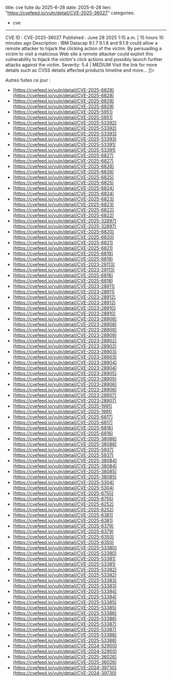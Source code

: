  
title: cve fuite du 2025-6-28
date: 2025-6-28
lien: "https://cvefeed.io/vuln/detail/CVE-2025-36027"
categories:
  - cve
---

CVE ID : CVE-2025-36027 Published : June 28
2025
1:15 a.m. | 15 hours
10 minutes ago Description : IBM Datacap 9.1.7
9.1.8
and 9.1.9 could allow a remote attacker to hijack the clicking action of the victim. By persuading a victim to visit a malicious Web site
a remote attacker could exploit this vulnerability to hijack the victim's click actions and possibly launch further attacks against the victim. Severity: 5.4 | MEDIUM Visit the link for more details
such as CVSS details
affected products
timeline
and more... ]]>


Autres fuites ce jour :
- [https://cvefeed.io/vuln/detail/CVE-2025-6828](https://cvefeed.io/vuln/detail/CVE-2025-6828)
- [https://cvefeed.io/vuln/detail/CVE-2025-6829](https://cvefeed.io/vuln/detail/CVE-2025-6829)
- [https://cvefeed.io/vuln/detail/CVE-2025-5951](https://cvefeed.io/vuln/detail/CVE-2025-5951)
- [https://cvefeed.io/vuln/detail/CVE-2025-53392](https://cvefeed.io/vuln/detail/CVE-2025-53392)
- [https://cvefeed.io/vuln/detail/CVE-2025-53393](https://cvefeed.io/vuln/detail/CVE-2025-53393)
- [https://cvefeed.io/vuln/detail/CVE-2025-53391](https://cvefeed.io/vuln/detail/CVE-2025-53391)
- [https://cvefeed.io/vuln/detail/CVE-2025-6827](https://cvefeed.io/vuln/detail/CVE-2025-6827)
- [https://cvefeed.io/vuln/detail/CVE-2025-6826](https://cvefeed.io/vuln/detail/CVE-2025-6826)
- [https://cvefeed.io/vuln/detail/CVE-2025-6825](https://cvefeed.io/vuln/detail/CVE-2025-6825)
- [https://cvefeed.io/vuln/detail/CVE-2025-6824](https://cvefeed.io/vuln/detail/CVE-2025-6824)
- [https://cvefeed.io/vuln/detail/CVE-2025-6823](https://cvefeed.io/vuln/detail/CVE-2025-6823)
- [https://cvefeed.io/vuln/detail/CVE-2025-6822](https://cvefeed.io/vuln/detail/CVE-2025-6822)
- [https://cvefeed.io/vuln/detail/CVE-2025-32897](https://cvefeed.io/vuln/detail/CVE-2025-32897)
- [https://cvefeed.io/vuln/detail/CVE-2025-6820](https://cvefeed.io/vuln/detail/CVE-2025-6820)
- [https://cvefeed.io/vuln/detail/CVE-2025-6821](https://cvefeed.io/vuln/detail/CVE-2025-6821)
- [https://cvefeed.io/vuln/detail/CVE-2025-6819](https://cvefeed.io/vuln/detail/CVE-2025-6819)
- [https://cvefeed.io/vuln/detail/CVE-2023-29113](https://cvefeed.io/vuln/detail/CVE-2023-29113)
- [https://cvefeed.io/vuln/detail/CVE-2025-6818](https://cvefeed.io/vuln/detail/CVE-2025-6818)
- [https://cvefeed.io/vuln/detail/CVE-2023-28911](https://cvefeed.io/vuln/detail/CVE-2023-28911)
- [https://cvefeed.io/vuln/detail/CVE-2023-28912](https://cvefeed.io/vuln/detail/CVE-2023-28912)
- [https://cvefeed.io/vuln/detail/CVE-2023-28910](https://cvefeed.io/vuln/detail/CVE-2023-28910)
- [https://cvefeed.io/vuln/detail/CVE-2023-28908](https://cvefeed.io/vuln/detail/CVE-2023-28908)
- [https://cvefeed.io/vuln/detail/CVE-2023-28909](https://cvefeed.io/vuln/detail/CVE-2023-28909)
- [https://cvefeed.io/vuln/detail/CVE-2023-28902](https://cvefeed.io/vuln/detail/CVE-2023-28902)
- [https://cvefeed.io/vuln/detail/CVE-2023-28903](https://cvefeed.io/vuln/detail/CVE-2023-28903)
- [https://cvefeed.io/vuln/detail/CVE-2023-28904](https://cvefeed.io/vuln/detail/CVE-2023-28904)
- [https://cvefeed.io/vuln/detail/CVE-2023-28905](https://cvefeed.io/vuln/detail/CVE-2023-28905)
- [https://cvefeed.io/vuln/detail/CVE-2023-28906](https://cvefeed.io/vuln/detail/CVE-2023-28906)
- [https://cvefeed.io/vuln/detail/CVE-2023-28907](https://cvefeed.io/vuln/detail/CVE-2023-28907)
- [https://cvefeed.io/vuln/detail/CVE-2025-1991](https://cvefeed.io/vuln/detail/CVE-2025-1991)
- [https://cvefeed.io/vuln/detail/CVE-2025-6817](https://cvefeed.io/vuln/detail/CVE-2025-6817)
- [https://cvefeed.io/vuln/detail/CVE-2025-6816](https://cvefeed.io/vuln/detail/CVE-2025-6816)
- [https://cvefeed.io/vuln/detail/CVE-2025-38086](https://cvefeed.io/vuln/detail/CVE-2025-38086)
- [https://cvefeed.io/vuln/detail/CVE-2025-5937](https://cvefeed.io/vuln/detail/CVE-2025-5937)
- [https://cvefeed.io/vuln/detail/CVE-2025-38084](https://cvefeed.io/vuln/detail/CVE-2025-38084)
- [https://cvefeed.io/vuln/detail/CVE-2025-38085](https://cvefeed.io/vuln/detail/CVE-2025-38085)
- [https://cvefeed.io/vuln/detail/CVE-2025-5304](https://cvefeed.io/vuln/detail/CVE-2025-5304)
- [https://cvefeed.io/vuln/detail/CVE-2025-6755](https://cvefeed.io/vuln/detail/CVE-2025-6755)
- [https://cvefeed.io/vuln/detail/CVE-2025-6252](https://cvefeed.io/vuln/detail/CVE-2025-6252)
- [https://cvefeed.io/vuln/detail/CVE-2025-6381](https://cvefeed.io/vuln/detail/CVE-2025-6381)
- [https://cvefeed.io/vuln/detail/CVE-2025-6379](https://cvefeed.io/vuln/detail/CVE-2025-6379)
- [https://cvefeed.io/vuln/detail/CVE-2025-6350](https://cvefeed.io/vuln/detail/CVE-2025-6350)
- [https://cvefeed.io/vuln/detail/CVE-2025-53380](https://cvefeed.io/vuln/detail/CVE-2025-53380)
- [https://cvefeed.io/vuln/detail/CVE-2025-53381](https://cvefeed.io/vuln/detail/CVE-2025-53381)
- [https://cvefeed.io/vuln/detail/CVE-2025-53382](https://cvefeed.io/vuln/detail/CVE-2025-53382)
- [https://cvefeed.io/vuln/detail/CVE-2025-53383](https://cvefeed.io/vuln/detail/CVE-2025-53383)
- [https://cvefeed.io/vuln/detail/CVE-2025-53384](https://cvefeed.io/vuln/detail/CVE-2025-53384)
- [https://cvefeed.io/vuln/detail/CVE-2025-53385](https://cvefeed.io/vuln/detail/CVE-2025-53385)
- [https://cvefeed.io/vuln/detail/CVE-2025-53386](https://cvefeed.io/vuln/detail/CVE-2025-53386)
- [https://cvefeed.io/vuln/detail/CVE-2025-53387](https://cvefeed.io/vuln/detail/CVE-2025-53387)
- [https://cvefeed.io/vuln/detail/CVE-2025-53388](https://cvefeed.io/vuln/detail/CVE-2025-53388)
- [https://cvefeed.io/vuln/detail/CVE-2024-52900](https://cvefeed.io/vuln/detail/CVE-2024-52900)
- [https://cvefeed.io/vuln/detail/CVE-2025-36026](https://cvefeed.io/vuln/detail/CVE-2025-36026)
- [https://cvefeed.io/vuln/detail/CVE-2024-39730](https://cvefeed.io/vuln/detail/CVE-2024-39730)
